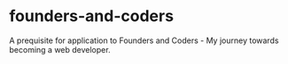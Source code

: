 # founders-and-coders
A prequisite for application to Founders and Coders - My journey towards becoming a web developer.
